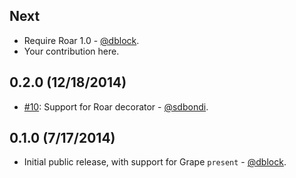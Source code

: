 Next
----

* Require Roar 1.0 - [@dblock](https://github.com/dblock).
* Your contribution here.

0.2.0 (12/18/2014)
------------------

* [#10](https://github.com/dblock/grape-roar/pull/10): Support for Roar decorator - [@sdbondi](https://github.com/sdbondi).

0.1.0 (7/17/2014)
-----------------

* Initial public release, with support for Grape `present` - [@dblock](https://github.com/dblock).
